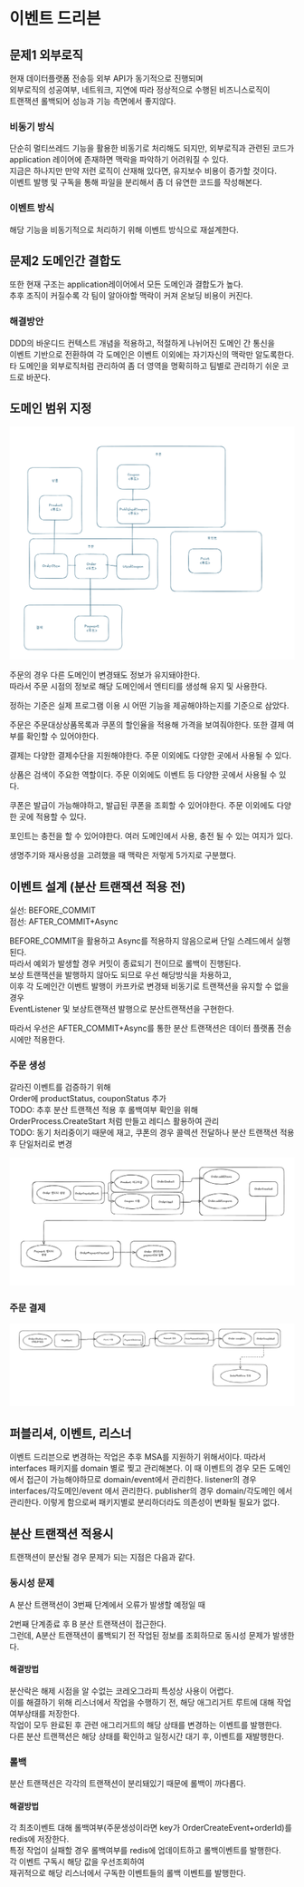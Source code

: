 # 이벤트 드리븐

## 문제1 외부로직

현재 데이터플랫폼 전송등 외부 API가 동기적으로 진행되며  
외부로직의 성공여부, 네트워크, 지연에 따라 정상적으로 수행된 비즈니스로직이  
트랜잭션 롤백되어 성능과 기능 측면에서 좋지않다.

### 비동기 방식

단순히 멀티쓰레드 기능을 활용한 비동기로 처리해도 되지만,
외부로직과 관련된 코드가 application 레이어에 존재하면 맥락을 파악하기 어려워질 수 있다.  
지금은 하나지만 만약 저런 로직이 산재해 있다면, 유지보수 비용이 증가할 것이다.  
이벤트 발행 및 구독을 통해 파일을 분리해서 좀 더 유연한 코드를 작성해본다.

### 이벤트 방식

해당 기능을 비동기적으로 처리하기 위해 이벤트 방식으로 재설계한다.

## 문제2 도메인간 결합도

또한 현재 구조는 application레이어에서 모든 도메인과 결합도가 높다.    
추후 조직이 커질수록 각 팀이 알아야할 맥락이 커져 온보딩 비용이 커진다.

### 해결방안

DDD의 바운디드 컨텍스트 개념을 적용하고, 적절하게 나뉘어진 도메인 간 통신을  
이벤트 기반으로 전환하여 각 도메인은 이벤트 이외에는 자기자신의 맥락만 알도록한다.  
타 도메인을 외부로직처럼 관리하여 좀 더 영역을 명확히하고 팀별로 관리하기 쉬운 코드로 바꾼다.

## 도메인 범위 지정

![바운디드 컨텍스트](바운디드_컨텍스트.png)

주문의 경우 다른 도메인이 변경돼도 정보가 유지돼야한다.  
따라서 주문 시점의 정보로 해당 도메인에서 엔티티를 생성해 유지 및 사용한다.

정하는 기준은 실제 프로그램 이용 시 어떤 기능을 제공해야하는지를 기준으로 삼았다.

주문은 주문대상상품목록과 쿠폰의 할인율을 적용해 가격을 보여줘야한다.
또한 결제 여부를 확인할 수 있어야한다.

결제는 다양한 결제수단을 지원해야한다. 주문 이외에도 다양한 곳에서 사용될 수 있다.

상품은 검색이 주요한 역할이다. 주문 이외에도 이벤트 등 다양한 곳에서 사용될 수 있다.

쿠폰은 발급이 가능해야하고, 발급된 쿠폰을 조회할 수 있어야한다. 주문 이외에도 다양한 곳에 적용할 수 있다.

포인트는 충전을 할 수 있어야한다. 여러 도메인에서 사용, 충전 될 수 있는 여지가 있다.

생명주기와 재사용성을 고려했을 때 맥락은 저렇게 5가지로 구분했다.

## 이벤트 설계 (분산 트랜잭션 적용 전)

실선: BEFORE_COMMIT  
점선: AFTER_COMMIT+Async

BEFORE_COMMIT을 활용하고 Async를 적용하지 않음으로써 단일 스레드에서 실행된다.  
따라서 예외가 발생할 경우 커밋이 종료되기 전이므로 롤백이 진행된다.  
보상 트랜잭션을 발행하지 않아도 되므로 우선 해당방식을 차용하고,  
이후 각 도메인간 이벤트 발행이 카프카로 변경돼 비동기로 트랜잭션을 유지할 수 없을경우  
EventListener 및 보상트랜잭션 발행으로 분산트랜잭션을 구현한다.

따라서 우선은 AFTER_COMMIT+Async를 통한 분산 트랜잭션은 데이터 플랫폼 전송시에만 적용한다.

### 주문 생성

갈라진 이벤트를 검증하기 위해    
Order에 productStatus, couponStatus 추가    
TODO: 추후 분산 트랜잭션 적용 후 롤백여부 확인을 위해 OrderProcess.CreateStart 처럼 만들고 레디스 활용하여 관리  
TODO: 동기 처리중이기 때문에 재고, 쿠폰의 경우 콜렉션 전달하나 분산 트랜잭션 적용 후 단일처리로 변경

![주문 생성](주문생성_이벤트.png)

### 주문 결제

![주문 결제](주문결제_이벤트.png)

## 퍼블리셔, 이벤트, 리스너

이벤트 드리븐으로 변경하는 작업은 추후 MSA를 지원하기 위해서이다.
따라서 interfaces 패키지를 domain 별로 찢고 관리해본다.
이 때 이벤트의 경우 모든 도메인에서 접근이 가능해야하므로 domain/event에서 관리한다.
listener의 경우 interfaces/각도메인/event 에서 관리한다.
publisher의 경우 domain/각도메인 에서 관리한다.
이렇게 함으로써 패키지별로 분리하더라도 의존성이 변화될 필요가 없다.

## 분산 트랜잭션 적용시

트랜잭션이 분산될 경우 문제가 되는 지점은 다음과 같다.

### 동시성 문제

A 분산 트랜잭션이 3번째 단계에서 오류가 발생할 예정일 때

2번째 단계종료 후 B 분산 트랜잭션이 접근한다.   
그런데, A분산 트랜잭션이 롤백되기 전 작업된 정보를 조회하므로 동시성 문제가 발생한다.

#### 해결방법

분산락은 해제 시점을 알 수없는 코레오그라피 특성상 사용이 어렵다.  
이를 해결하기 위해 리스너에서 작업을 수행하기 전, 해당 애그리거트 루트에 대해 작업여부상태를 저장한다.  
작업이 모두 완료된 후 관련 애그리거트의 해당 상태를 변경하는 이벤트를 발행한다.  
다른 분산 트랜잭션은 해당 상태를 확인하고 일정시간 대기 후, 이벤트를 재발행한다.

### 롤백

분산 트랜잭션은 각각의 트랜잭션이 분리돼있기 때문에 롤백이 까다롭다.

#### 해결방법

각 최초이벤트 대해 롤백여부(주문생성이라면 key가 OrderCreateEvent+orderId)를 redis에 저장한다.  
특정 작업이 실패할 경우 롤백여부를 redis에 업데이트하고 롤백이벤트를 발행한다.  
각 이벤트 구독시 해당 값을 우선조회하여  
재귀적으로 해당 리스너에서 구독한 이벤트들의 롤백 이벤트를 발행한다.  


